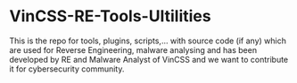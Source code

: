 # VinCSS-RE-Tools-Ultilities

This is the repo for tools, plugins, scripts,... with source code (if any) which are used for Reverse Engineering, malware analysing and has been developed by RE and Malware Analyst of VinCSS and we want to contribute it for cybersecurity community.
